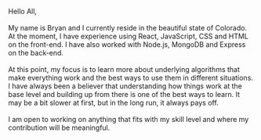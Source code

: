 
<!---
bryturner/bryturner is a ✨ special ✨ repository because its `README.md` (this file) appears on your GitHub profile.
You can click the Preview link to take a look at your changes.
--->
Hello All,</br></br>
My name is Bryan and I currently reside in the beautiful state of Colorado. At the moment, I have experience using React, JavaScript, CSS and HTML on the front-end. I have also worked with Node.js, MongoDB and Express on the back-end.   </br> </br>
At this point, my focus is to learn more about underlying algorithms that make everything work and the best ways to use them in different situations. I have always been a believer that
understanding how things work at the base level and building up from there is one of the best ways to learn. It may be a bit slower at first, but in the long run, it always pays off. </br></br>
I am open to working on anything that fits with my skill level and where my contribution will be meaningful. 
